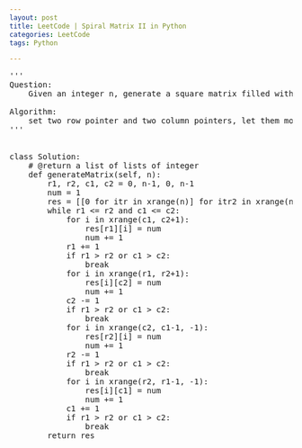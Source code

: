 ```yaml
---
layout: post
title: LeetCode | Spiral Matrix II in Python
categories: LeetCode
tags: Python

---
```

<!-- import js for mathjax -->
<script src="http://cdn.mathjax.org/mathjax/latest/MathJax.js?config=default"></script>
<script type="text/x-mathjax-config">
MathJax.Hub.Config({
tex2jax: {inlineMath: [['$','$'], ['\\(','\\)']]}
});
</script>


<pre>
'''
Question:
    Given an integer n, generate a square matrix filled with elements from 1 to n^2 in spiral order.

Algorithm:
    set two row pointer and two column pointers, let them move forward to each other
'''


class Solution:
    # @return a list of lists of integer
    def generateMatrix(self, n):
        r1, r2, c1, c2 = 0, n-1, 0, n-1
        num = 1
        res = [[0 for itr in xrange(n)] for itr2 in xrange(n)]
        while r1 <= r2 and c1 <= c2:
            for i in xrange(c1, c2+1):
                res[r1][i] = num
                num += 1
            r1 += 1
            if r1 > r2 or c1 > c2:
                break
            for i in xrange(r1, r2+1):
                res[i][c2] = num
                num += 1
            c2 -= 1
            if r1 > r2 or c1 > c2:
                break
            for i in xrange(c2, c1-1, -1):
                res[r2][i] = num
                num += 1
            r2 -= 1
            if r1 > r2 or c1 > c2:
                break
            for i in xrange(r2, r1-1, -1):
                res[i][c1] = num
                num += 1
            c1 += 1
            if r1 > r2 or c1 > c2:
                break
        return res
</pre>
